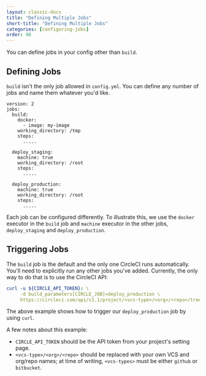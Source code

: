 ```yaml
---
layout: classic-docs
title: "Defining Multiple Jobs"
short-title: "Defining Multiple Jobs"
categories: [configuring-jobs]
order: 98
---
```


You can define jobs in your config other than `build`.

## Defining Jobs

`build` isn't the only job allowed in `config.yml`. You can define any number of jobs and name them whatever you'd like.

```
version: 2
jobs:
  build:
    docker:
      - image: my-image
    working_directory: /tmp
    steps:
      .....

  deploy_staging:
    machine: true
    working_directory: /root
    steps:
      .....

  deploy_production:
    machine: true
    working_directory: /root
    steps:
      .....
```

Each job can be configured differently. To illustrate this, we use the `docker` executor in the `build` job and `machine` executor in the other jobs, `deploy_staging` and `deploy_production`.

## Triggering Jobs

The `build` job is the default and the only one CircleCI runs automatically. You'll need to explicitly run any other jobs you've added. Currently, the only way to do that is to use the CircleCI API:

```YAML
curl -u ${CIRCLE_API_TOKEN}: \
     -d build_parameters[CIRCLE_JOB]=deploy_production \
     https://circleci.com/api/v1.1/project/<vcs-type>/<org>/<repo>/tree/master
```

The above example shows how to trigger our `deploy_production` job by using `curl`.

A few notes about this example:

- `CIRCLE_API_TOKEN` should be the API token from your project's setting page.
- `<vcs-type>/<org>/<repo>` should be replaced with your own VCS and org/repo names; at time of writing, `<vcs-types>` must be either `github` or `bitbucket`.
